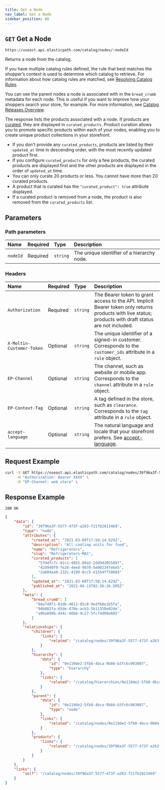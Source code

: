```yaml
---
title: Get a Node
nav_label: Get a Node
sidebar_position: 80
---
```


## `GET` Get a Node

```http
https://useast.api.elasticpath.com/catalog/nodes/:nodeId
```

Returns a node from the catalog.

If you have multiple catalog rules defined, the rule that best matches the shopperʼs context is used to determine which catalog to retrieve. For information about how catalog rules are matched, see [Resolving Catalog Rules](/docs/pxm/catalogs/shopper-catalog/catalog-shopper-overview#resolving-catalog-rules).

You can see the parent nodes a node is associated with in the `bread_crumb` metadata for each node. This is useful if you want to improve how your shoppers search your store, for example. For more information, see [Catalog Releases Overview](/docs/pxm/catalogs/catalog-latest-release/overview).

The response lists the products associated with a node. If products are [curated](/docs/pxm/products/curating-products), they are displayed in `curated_products`. Product curation allows you to promote specific products within each of your nodes, enabling you to create unique product collections in your storefront. 

- If you don't provide any `curated_products`, products are listed by their `updated_at` time in descending order, with the most recently updated product first.
- If you configure `curated_products` for only a few products, the curated products are displayed first and the other products are displayed in the order of `updated_at` time.
- You can only curate 20 products or less. You cannot have more than 20 curated products.
- A product that is curated has the `"curated_product": true` attribute displayed.
- If a curated product is removed from a node, the product is also removed from the `curated_products` list. 

## Parameters

### Path parameters

| Name | Required | Type | Description |
| :--- | :--- | :--- | :--- |
| `nodeId` | Required | `string` | The unique identifier of a hierarchy node. |

### Headers

| Name | Required | Type | Description |
| :--- | :--- | :--- | :--- |
| `Authorization` | Required | `string` | The Bearer token to grant access to the API. Implicit Bearer token only returns products with live status; products with draft status are not included. |
| `X-Moltin-Customer-Token` | Optional | `string` | The unique identifier of a signed-in customer. Corresponds to the `customer_ids` attribute in a `rule` object. |
| `EP-Channel` | Optional | `string` | The channel, such as website or mobile app. Corresponds to the `channel` attribute in a `rule` object. |
| `EP-Context-Tag` | Optional | `string` | A tag defined in the store, such as `clearance`. Corresponds to the `tag` attribute in a `rule` object. |
| `accept-language` | Optional | `string` | The natural language and locale that your storefront prefers. See [accept-language](https://developer.mozilla.org/en-US/docs/Web/HTTP/Headers/Accept-Language). |

## Request Example

```bash
curl -X GET https://useast.api.elasticpath.com/catalog/nodes/39f96a3f-5577-473f-a263-f21fb2013469 \
     -H "Authorization: Bearer XXXX" \
     -H "EP-Channel: web store" \
```

## Response Example

`200 OK`

```json
{
    "data": {
        "id": "39f96a3f-5577-473f-a263-f21fb2013469",
        "type": "node",
        "attributes": {
            "created_at": "2021-03-08T17:50:14.629Z",
            "description": "All cooling units for food",
            "name": "Refrigerators",
            "slug": "Refrigerators-MA1",
            "curated_products": [
               "57ddfc7c-81c1-4855-88a5-2dd9d2055897",
               "42d940f9-fe26-4eed-9070-5e00234febe5",
               "2ab84aa8-232c-4199-8cc5-e1554ff58884"
            ],
            "updated_at": "2021-03-08T17:50:14.629Z",
            "published_at": "2021-04-13T02:36:16.505Z"
        },
        "meta": {
            "bread_crumb": [
              "04e748f1-83db-4013-85c8-9edfb0e1b5fa",
              "94b882fa-85de-470e-acb3-5b11358e02de",
              "a96a898b-444c-40b6-9c27-5fc74d08e685"
            ]
        },
        "relationships": {
            "children": {
                "links": {
                    "related": "/catalog/nodes/39f96a3f-5577-473f-a263-f21fb2013469/relationships/children"
                }
            },
            "hierarchy": {
                "data": {
                    "id": "0e119de2-5fb0-4bca-9b84-b3fc6c903007",
                    "type": "hierarchy"
                },
                "links": {
                    "related": "/catalog/hierarchies/0e119de2-5fb0-4bca-9b84-b3fc6c903007"
                }
            },
            "parent": {
                "data": {
                    "id": "0e119de2-5fb0-4bca-9b84-b3fc6c903007",
                    "type": "node"
                },
                "links": {
                    "related": "/catalog/nodes/0e119de2-5fb0-4bca-9b84-b3fc6c903007"
                }
            },
            "products": {
                "links": {
                    "related": "/catalog/nodes/39f96a3f-5577-473f-a263-f21fb2013469/relationships/products"
                }
            }
        }
    },
    "links": {
        "self": "/catalog/nodes/39f96a3f-5577-473f-a263-f21fb2013469"
    }
}
```
